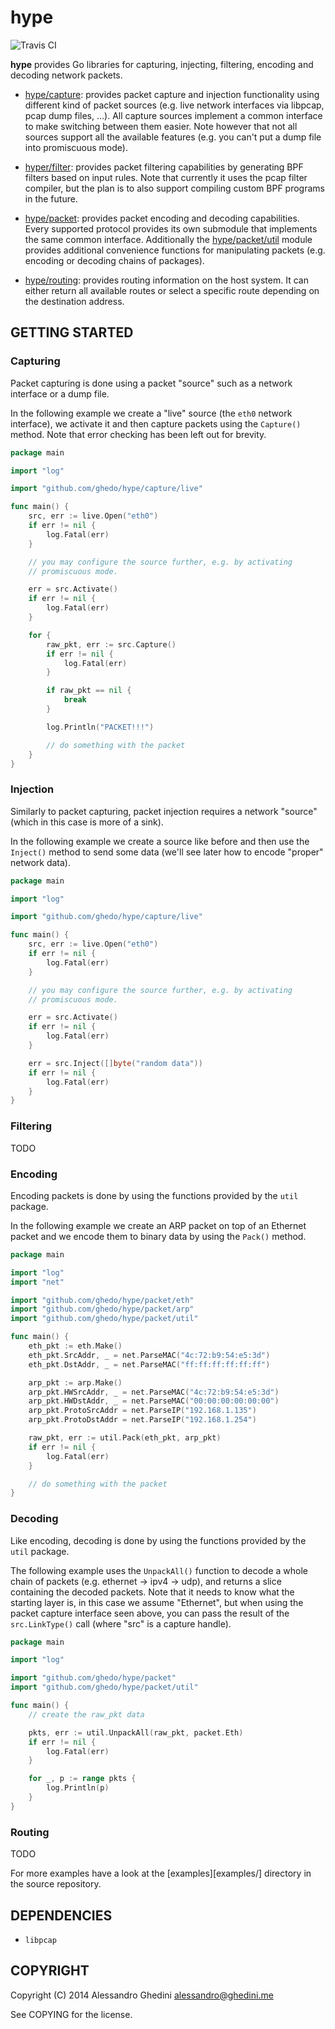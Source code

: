 hype
====

![Travis CI](https://secure.travis-ci.org/ghedo/hype.png)

**hype** provides Go libraries for capturing, injecting, filtering, encoding and
decoding network packets.

* [hype/capture](http://godoc.org/github.com/ghedo/hype/capture): provides
  packet capture and injection functionality using different kind of packet
  sources (e.g. live network interfaces via libpcap, pcap dump files, ...). All
  capture sources implement a common interface to make switching between them
  easier. Note however that not all sources support all the available features
  (e.g. you can't put a dump file into promiscuous mode).

* [hyper/filter](http://godoc.org/github.com/ghedo/hype/filter): provides packet
  filtering capabilities by generating BPF filters based on input rules. Note
  that currently it uses the pcap filter compiler, but the plan is to also
  support compiling custom BPF programs in the future.

* [hype/packet](http://godoc.org/github.com/ghedo/hype/packet): provides packet
  encoding and decoding capabilities. Every supported protocol provides its own
  submodule that implements the same common interface. Additionally the
  [hype/packet/util](http://godoc.org/github.com/ghedo/hype/packet/util) module
  provides additional convenience functions for manipulating packets (e.g.
  encoding or decoding chains of packages).

* [hype/routing](http://godoc.org/github.com/ghedo/hype/packet): provides
  routing information on the host system. It can either return all available
  routes or select a specific route depending on the destination address.

## GETTING STARTED

### Capturing

Packet capturing is done using a packet "source" such as a network interface or
a dump file.

In the following example we create a "live" source (the `eth0` network
interface), we activate it and then capture packets using the `Capture()`
method. Note that error checking has been left out for brevity.

```go
package main

import "log"

import "github.com/ghedo/hype/capture/live"

func main() {
	src, err := live.Open("eth0")
	if err != nil {
		log.Fatal(err)
	}

	// you may configure the source further, e.g. by activating
	// promiscuous mode.

	err = src.Activate()
	if err != nil {
		log.Fatal(err)
	}

	for {
		raw_pkt, err := src.Capture()
		if err != nil {
			log.Fatal(err)
		}

		if raw_pkt == nil {
			break
		}

		log.Println("PACKET!!!")

		// do something with the packet
	}
}
```

### Injection

Similarly to packet capturing, packet injection requires a network "source"
(which in this case is more of a sink).

In the following example we create a source like before and then use the
`Inject()` method to send some data (we'll see later how to encode "proper"
network data).

```go
package main

import "log"

import "github.com/ghedo/hype/capture/live"

func main() {
	src, err := live.Open("eth0")
	if err != nil {
		log.Fatal(err)
	}

	// you may configure the source further, e.g. by activating
	// promiscuous mode.

	err = src.Activate()
	if err != nil {
		log.Fatal(err)
	}

	err = src.Inject([]byte("random data"))
	if err != nil {
		log.Fatal(err)
	}
}
```

### Filtering

TODO

### Encoding

Encoding packets is done by using the functions provided by the `util` package.

In the following example we create an ARP packet on top of an Ethernet packet
and we encode them to binary data by using the `Pack()` method.

```go
package main

import "log"
import "net"

import "github.com/ghedo/hype/packet/eth"
import "github.com/ghedo/hype/packet/arp"
import "github.com/ghedo/hype/packet/util"

func main() {
	eth_pkt := eth.Make()
	eth_pkt.SrcAddr, _ = net.ParseMAC("4c:72:b9:54:e5:3d")
	eth_pkt.DstAddr, _ = net.ParseMAC("ff:ff:ff:ff:ff:ff")

	arp_pkt := arp.Make()
	arp_pkt.HWSrcAddr, _ = net.ParseMAC("4c:72:b9:54:e5:3d")
	arp_pkt.HWDstAddr, _ = net.ParseMAC("00:00:00:00:00:00")
	arp_pkt.ProtoSrcAddr = net.ParseIP("192.168.1.135")
	arp_pkt.ProtoDstAddr = net.ParseIP("192.168.1.254")

	raw_pkt, err := util.Pack(eth_pkt, arp_pkt)
	if err != nil {
		log.Fatal(err)
	}

	// do something with the packet
}
```

### Decoding

Like encoding, decoding is done by using the functions provided by the `util`
package.

The following example uses the `UnpackAll()` function to decode a whole chain of
packets (e.g. ethernet -> ipv4 -> udp), and returns a slice containing the
decoded packets. Note that it needs to know what the starting layer is, in this
case we assume "Ethernet", but when using the packet capture interface seen
above, you can pass the result of the `src.LinkType()` call (where "src" is a
capture handle).

```go
package main

import "log"

import "github.com/ghedo/hype/packet"
import "github.com/ghedo/hype/packet/util"

func main() {
	// create the raw_pkt data

	pkts, err := util.UnpackAll(raw_pkt, packet.Eth)
	if err != nil {
		log.Fatal(err)
	}

	for _, p := range pkts {
		log.Println(p)
	}
}
```

### Routing

TODO

For more examples have a look at the [examples][examples/] directory in the
source repository.

## DEPENDENCIES

 * `libpcap`

## COPYRIGHT

Copyright (C) 2014 Alessandro Ghedini <alessandro@ghedini.me>

See COPYING for the license.
